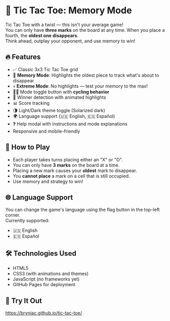 # 🧠 Tic Tac Toe: Memory Mode

Tic Tac Toe with a twist — this isn't your average game!  
You can only have **three marks** on the board at any time. When you place a fourth, the **oldest one disappears**.  
Think ahead, outplay your opponent, and use memory to win!

## 🔥 Features

- ✅ Classic 3x3 Tic Tac Toe grid
- 🧠 **Memory Mode**: Highlights the oldest piece to track what's about to disappear
- 💀 **Extreme Mode**: No highlights — test your memory to the max!
- 🧠💀 Mode toggle button with **cycling behavior**
- 🎉 Winner detection with animated highlights
- 📊 Score tracking
- 🌗 Light/Dark theme toggle (Solarized dark)
- 🌍 Language support (🇺🇸 English, 🇪🇸 Español)
- ❓ Help modal with instructions and mode explanations
- Responsive and mobile-friendly

## 🚀 How to Play

- Each player takes turns placing either an "X" or "O".
- You can only have **3 marks** on the board at a time.
- Placing a new mark causes your **oldest** mark to disappear.
- You **cannot place** a mark on a cell that is still occupied.
- Use memory and strategy to win!

## 🌐 Language Support

You can change the game's language using the flag button in the top-left corner.  
Currently supported:
- 🇺🇸 English
- 🇪🇸 Español

## 🛠 Technologies Used

- HTML5
- CSS3 (with animations and themes)
- JavaScript (no frameworks yet)
- GitHub Pages for deployment

## 🧪 Try It Out
https://bryniac.github.io/tic-tac-toe/
